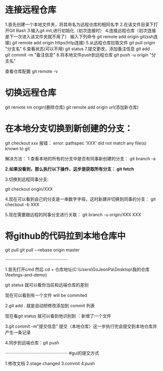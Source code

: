 # 连接远程仓库
1.首先创建一个本地文件夹，将其命名为远程仓库的相同名字
2.在该文件目录下打开Git Bash
3.输入git init,进行初始化（初次连接时）
4.连接远程仓库（初次连接是下一次进入该文件夹就不用了）
输入下列命令
git remote add origin git(ssh连接)
git remote add origin https(http连接)
5.从远程仓库拉取文件
git pull origin "分支名"
6.查看状态(可以不用)
git status
7.提交更改，添加备注信息
git add .
git commit -m "备注信息"
8.将本地文件push到远程仓库
git push -u origin "分支名"

查看仓库配置
git remote -v


# 切换远程仓库
git remote rm origin(删除仓库)
git remote add origin url(添加新仓库)

# 在本地分支切换到新创建的分支：

git checkout xxx
报错：
error: pathspec 'XXX' did not match any file(s) known to git

解决方法：
1.查看本地的所有的分支中是否有同事新创建的分支：
git branch -a

**2.如果没看到，那么执行以下操作，这步是获取所有分支：
git fetch**

3.切换到远程同事分支:

git checkout origin/XXX


4.现在可以看到自己的分支是一串数字字母，这时新建并切换到同事的分支：
git checkout -b XXX

5.现在需要跟远程的同事分支进行关联：
git branch -u origin/XXX XXX


# 将github的代码拉到本地仓库中
git pull
git pull --rebase origin master



···················································

1.首先打开cmd 然后 cd + 仓库地址(C:\Users\GoJeonPa\Desktop\我的仓库\feelings-and-demo)

git status 就可以看你当前和远端仓库的差别

现在可以看到有一个文件 will be commited

2.git add . 就是自动把修改添加到 commit 列表

现在看git status 就可以看到他识别到 ：新增了一个文件

3.git commit -m"提交信息" 提交（本地仓库）这一步执行完会提交到本地仓库并产生一条记录

4.同步到远端仓库：git push


···················································
#gui的提交方式

1.修改文档
2.stage changed
3.commit
4.push

